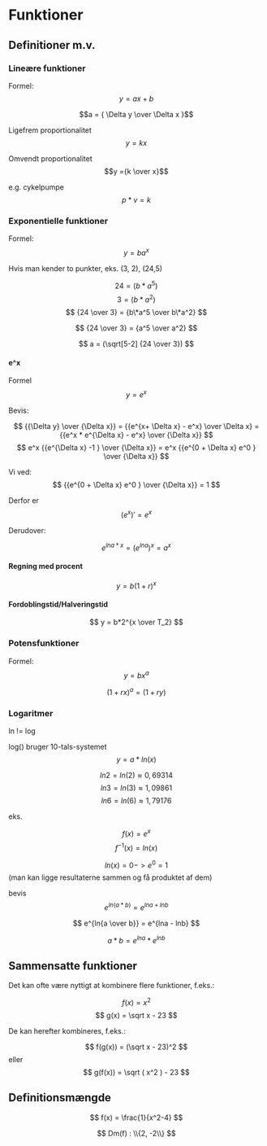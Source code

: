 # Funktioner

## Definitioner m.v.

### Lineære funktioner
Formel: $$y = ax+b$$

$$a = { \Delta y \over \Delta x }$$

Ligefrem proportionalitet
$$y = kx$$

Omvendt proportionalitet
$$y ={k \over x}$$

e.g. cykelpumpe
$$p * v = k$$

### Exponentielle funktioner
Formel: $$y = ba^x$$

Hvis man kender to punkter, eks. (3, 2), (24,5)

$$ 24 = ( b * a^5) $$
$$ 3 = ( b * a^2) $$
$$ {24 \over 3} = {b\*a^5 \over b\*a^2} $$

$$ {24 \over 3} = {a^5 \over a^2} $$

$$ a = (\sqrt[5-2] {24 \over 3}) $$

#### e^x
Formel $$ y = e^x $$

Bevis:

$$ {{\Delta y} \over {\Delta x}} = {{e^{x+ \Delta x} - e^x} \over \Delta x} = {{e^x * e^{\Delta x} - e^x} \over {\Delta x}} $$
$$ e^x {{e^{\Delta x} -1 } \over {\Delta x}} = e^x {{e^{0 + \Delta x} e^0 } \over {\Delta x}}  $$

Vi ved:
$$ {{e^{0 + \Delta x} e^0 } \over {\Delta x}} = 1 $$

Derfor er $$ (e^x)' = e^x $$

Derudover:

$$ e^{lna*x} = (e^{lna})^x = a^x $$

#### Regning med procent
$$ y=b(1+r)^x $$

#### Fordoblingstid/Halveringstid
$$ y = b*2^{x \over T_2} $$


### Potensfunktioner
Formel: $$y = bx^a$$

$$(1+rx)^a = (1+ry)$$

### Logaritmer
ln != log

log() bruger 10-tals-systemet
$$ y = a*ln(x) $$

$$ ln2 = ln(2) \approx 0,69314 $$
$$ ln3 = ln(3) \approx 1,09861 $$
$$ ln6 = ln(6) \approx 1,79176 $$

eks.

$$ f(x) = e^x $$
$$ f^{-1}(x) = ln(x) $$

$$ ln(x) = 0 -> e^0 = 1 $$
(man kan ligge resultaterne sammen og få produktet af dem)

bevis
$$ e^{ln(a*b)} = e^{lna+lnb} $$

$$ e^{ln{a \over b}} = e^{lna - lnb} $$

$$ a*b = e^{lna} * e^{lnb} $$

## Sammensatte funktioner
Det kan ofte være nyttigt at kombinere flere funktioner, f.eks.:

$$ f(x) = x^2 $$
$$ g(x) = \sqrt x - 23 $$

De kan herefter kombineres, f.eks.:

$$ f(g(x)) = (\sqrt x - 23)^2 $$
eller
$$ g(f(x)) = \sqrt ( x^2 ) - 23 $$

## Definitionsmængde

$$ f(x) = \frac{1}{x^2-4} $$

$$ Dm(f) : \\{2, -2\\} $$
